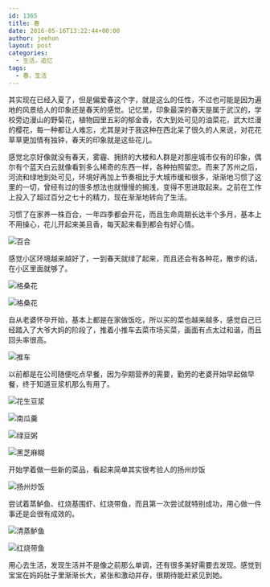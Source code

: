 ```yaml
---
id: 1365
title: 春
date: 2016-05-16T13:22:44+00:00
author: jeehon
layout: post
categories:
  - 生活，追忆
tags:
  - 春，生活
---
```

其实现在已经入夏了，但是偏爱春这个字，就是这么的任性，不过也可能是因为遍地的风景给人的印象还是春天的感觉。记忆里，印象最深的春天是属于武汉的，学校旁边漫山的野菊花，植物园里五彩的郁金香，农大到处可见的油菜花，武大烂漫的樱花，每一种都让人难忘，尤其是对于我这种在西北呆了很久的人来说，对花花草草更加情有独钟，春天的印象就是这些花儿。

感觉北京好像就没有春天，雾霾、拥挤的大楼和人群是对那座城市仅有的印象，偶尔有个蓝天白云就像看到多么稀奇的东西一样，各种拍照留恋。而来了苏州之后，河流和绿地到处可见，环境好再加上节奏相比于大城市缓和很多，渐渐地习惯了这里的一切，曾经有过的很多想法也就慢慢的搁浅，变得不思进取起来。之前在工作上投入了超过百分之七十的精力，现在渐渐地转向了生活。

习惯了在家养一株百合，一年四季都会开花，而且生命周期长达半个多月，基本上不用操心，花儿开起来美且香，每天起来看到都会有好心情。

![百合](http://pic.yupoo.com/jeehon/FygnY696/medish.jpg)

感觉小区环境越来越好了，一到春天就绿了起来，而且还会有各种花，散步的话，在小区里面就够了。

![格桑花](http://pic.yupoo.com/jeehon/Fygolvkt/medish.jpg)

![格桑花](http://pic.yupoo.com/jeehon/Fygon4d4/medish.jpg)

自从老婆怀孕开始，基本上都是在家做饭吃，所以买的菜也越来越多，感觉自己已经踏入了大爷大妈的阶段了，推着小推车去菜市场买菜，画面有点太过和谐，而且回头率很高。

![推车](http://pic.yupoo.com/jeehon/Fygoeq7E/medish.jpg)

以前都是在公司随便吃点早餐，因为孕期营养的需要，勤劳的老婆开始早起做早餐，终于知道豆浆机那么有用了。

![花生豆浆](http://pic.yupoo.com/jeehon/FygnXHC0/medish.jpg)

![南瓜羹](http://pic.yupoo.com/jeehon/FygnVxop/medish.jpg)

![绿豆粥](http://pic.yupoo.com/jeehon/FygogWj9/medish.jpg)

![黑芝麻糊](http://pic.yupoo.com/jeehon/Fygo2keZ/medish.jpg)

开始学着做一些新的菜品，看起来简单其实很考验人的扬州炒饭

![扬州炒饭](http://pic.yupoo.com/jeehon/FygoqmHX/medish.jpg)

尝试着蒸鲈鱼、红烧基围虾、红烧带鱼，而且第一次尝试就特别成功，用心做一件事还是会很有成效的。

![清蒸鲈鱼](http://pic.yupoo.com/jeehon/FygnSmOH/medish.jpg)

![红烧带鱼](http://pic.yupoo.com/jeehon/FygosGgA/medish.jpg)

用心去生活，发现生活并不是像之前那么单调，还有很多美好需要去发现。感觉到宝宝在妈妈肚子里渐渐长大，紧张和激动并存，很期待能赶紧见到她。
